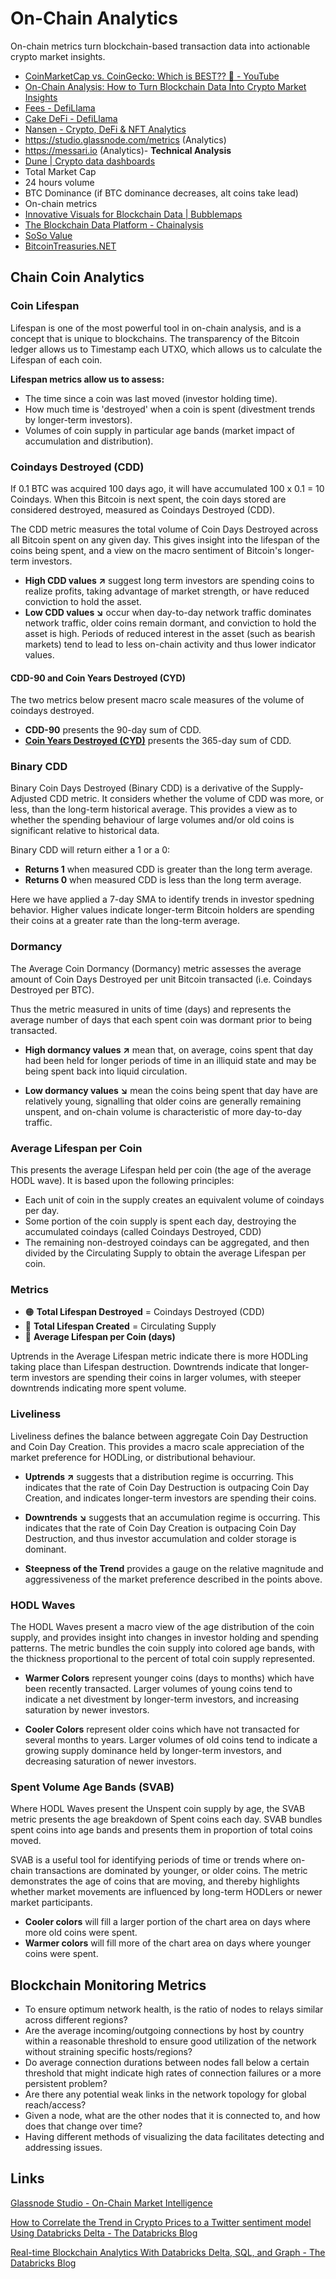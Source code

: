 # On-Chain Analytics

On-chain metrics turn blockchain-based transaction data into actionable crypto market insights.

- [CoinMarketCap vs. CoinGecko: Which is BEST?? 🤔 - YouTube](https://www.youtube.com/watch?v=NEBc5KYfE5Q)
- [On-Chain Analysis: How to Turn Blockchain Data Into Crypto Market Insights](https://www.coindesk.com/learn/what-is-crypto-on-chain-analysis-and-how-do-you-use-it/)
- [Fees - DefiLlama](https://defillama.com/fees)
- [Cake DeFi - DefiLlama](https://defillama.com/cex/cake-defi)
- [Nansen - Crypto, DeFi & NFT Analytics](https://www.nansen.ai/)
- https://studio.glassnode.com/metrics (Analytics)
- https://messari.io (Analytics)- **Technical Analysis**
- [Dune | Crypto data dashboards](https://dune.com/home)
- Total Market Cap
- 24 hours volume
- BTC Dominance (if BTC dominance decreases, alt coins take lead)
- On-chain metrics
- [Innovative Visuals for Blockchain Data | Bubblemaps](https://bubblemaps.io/)
- [The Blockchain Data Platform - Chainalysis](https://www.chainalysis.com/)
- [SoSo Value](https://alpha.sosovalue.xyz/)
- [BitcoinTreasuries.NET](https://bitcointreasuries.net/)

## Chain Coin Analytics

### Coin Lifespan

Lifespan is one of the most powerful tool in on-chain analysis, and is a concept that is unique to blockchains. The transparency of the Bitcoin ledger allows us to Timestamp each UTXO, which allows us to calculate the Lifespan of each coin.

**Lifespan metrics allow us to assess:**

- The time since a coin was last moved (investor holding time).
- How much time is 'destroyed' when a coin is spent (divestment trends by longer-term investors).
- Volumes of coin supply in particular age bands (market impact of accumulation and distribution).

### Coindays Destroyed (CDD)

If 0.1 BTC was acquired 100 days ago, it will have accumulated 100 x 0.1 = 10 Coindays. When this Bitcoin is next spent, the coin days stored are considered destroyed, measured as Coindays Destroyed (CDD).

The CDD metric measures the total volume of Coin Days Destroyed across all Bitcoin spent on any given day. This gives insight into the lifespan of the coins being spent, and a view on the macro sentiment of Bitcoin's longer-term investors.

- **High CDD values ↗️** suggest long term investors are spending coins to realize profits, taking advantage of market strength, or have reduced conviction to hold the asset.
- **Low CDD values ↘️** occur when day-to-day network traffic dominates network traffic, older coins remain dormant, and conviction to hold the asset is high. Periods of reduced interest in the asset (such as bearish markets) tend to lead to less on-chain activity and thus lower indicator values.

#### CDD-90 and Coin Years Destroyed (CYD)

The two metrics below present macro scale measures of the volume of coindays destroyed.

- **CDD-90** presents the 90-day sum of CDD.
- **[Coin Years Destroyed (CYD)](https://academy.glassnode.com/indicators/coin-days-destroyed/cyd-coin-years-destroyed)** presents the 365-day sum of CDD.

### Binary CDD

Binary Coin Days Destroyed (Binary CDD) is a derivative of the Supply-Adjusted CDD metric. It considers whether the volume of CDD was more, or less, than the long-term historical average. This provides a view as to whether the spending behaviour of large volumes and/or old coins is significant relative to historical data.

Binary CDD will return either a 1 or a 0:

- **Returns 1** when measured CDD is greater than the long term average.
- **Returns 0** when measured CDD is less than the long term average.

Here we have applied a 7-day SMA to identify trends in investor spedning behavior. Higher values indicate longer-term Bitcoin holders are spending their coins at a greater rate than the long-term average.

### Dormancy

The Average Coin Dormancy (Dormancy) metric assesses the average amount of Coin Days Destroyed per unit Bitcoin transacted (i.e. Coindays Destroyed per BTC).

Thus the metric measured in units of time (days) and represents the average number of days that each spent coin was dormant prior to being transacted.

- **High dormancy values ↗️** mean that, on average, coins spent that day had been held for longer periods of time in an illiquid state and may be being spent back into liquid circulation.

- **Low dormancy values ↘️** mean the coins being spent that day have are relatively young, signalling that older coins are generally remaining unspent, and on-chain volume is characteristic of more day-to-day traffic.

### Average Lifespan per Coin

This presents the average Lifespan held per coin (the age of the average HODL wave). It is based upon the following principles:

- Each unit of coin in the supply creates an equivalent volume of coindays per day.
- Some portion of the coin supply is spent each day, destroying the accumulated coindays (called Coindays Destroyed, CDD)
- The remaining non-destroyed coindays can be aggregated, and then divided by the Circulating Supply to obtain the average Lifespan per coin.

### Metrics

- 🟠 **Total Lifespan Destroyed** = Coindays Destroyed (CDD)
- 🔵 **Total Lifespan Created** = Circulating Supply
- 🔴 **Average Lifespan per Coin (days)**

Uptrends in the Average Lifespan metric indicate there is more HODLing taking place than Lifespan destruction. Downtrends indicate that longer-term investors are spending their coins in larger volumes, with steeper downtrends indicating more spent volume.

### Liveliness

Liveliness defines the balance between aggregate Coin Day Destruction and Coin Day Creation. This provides a macro scale appreciation of the market preference for HODLing, or distributional behaviour.

- **Uptrends ↗️** suggests that a distribution regime is occurring. This indicates that the rate of Coin Day Destruction is outpacing Coin Day Creation, and indicates longer-term investors are spending their coins.

- **Downtrends ↘️** suggests that an accumulation regime is occurring. This indicates that the rate of Coin Day Creation is outpacing Coin Day Destruction, and thus investor accumulation and colder storage is dominant.

- **Steepness of the Trend** provides a gauge on the relative magnitude and aggressiveness of the market preference described in the points above.

### HODL Waves

The HODL Waves present a macro view of the age distribution of the coin supply, and provides insight into changes in investor holding and spending patterns. The metric bundles the coin supply into colored age bands, with the thickness proportional to the percent of total coin supply represented.

- **Warmer Colors** represent younger coins (days to months) which have been recently transacted. Larger volumes of young coins tend to indicate a net divestment by longer-term investors, and increasing saturation by newer investors.

- **Cooler Colors** represent older coins which have not transacted for several months to years. Larger volumes of old coins tend to indicate a growing supply dominance held by longer-term investors, and decreasing saturation of newer investors.

### Spent Volume Age Bands (SVAB)

Where HODL Waves present the Unspent coin supply by age, the SVAB metric presents the age breakdown of Spent coins each day. SVAB bundles spent coins into age bands and presents them in proportion of total coins moved.

SVAB is a useful tool for identifying periods of time or trends where on-chain transactions are dominated by younger, or older coins. The metric demonstrates the age of coins that are moving, and thereby highlights whether market movements are influenced by long-term HODLers or newer market participants.

- **Cooler colors** will fill a larger portion of the chart area on days where more old coins were spent.
- **Warmer colors** will fill more of the chart area on days where younger coins were spent.

## Blockchain Monitoring Metrics

- To ensure optimum network health, is the ratio of nodes to relays similar across different regions?
- Are the average incoming/outgoing connections by host by country within a reasonable threshold to ensure good utilization of the network without straining specific hosts/regions?
- Do average connection durations between nodes fall below a certain threshold that might indicate high rates of connection failures or a more persistent problem?
- Are there any potential weak links in the network topology for global reach/access?
- Given a node, what are the other nodes that it is connected to, and how does that change over time?
- Having different methods of visualizing the data facilitates detecting and addressing issues.

## Links

[Glassnode Studio - On-Chain Market Intelligence](https://studio.glassnode.com/dashboards/introduction-lifespan)

[How to Correlate the Trend in Crypto Prices to a Twitter sentiment model Using Databricks Delta - The Databricks Blog](https://www.databricks.com/blog/2022/05/02/introduction-to-analyzing-crypto-data-using-databricks.html)

[Real-time Blockchain Analytics With Databricks Delta, SQL, and Graph - The Databricks Blog](https://www.databricks.com/blog/2021/03/03/analyzing-algorand-blockchain-data-with-databricks-delta-part-2.html)
